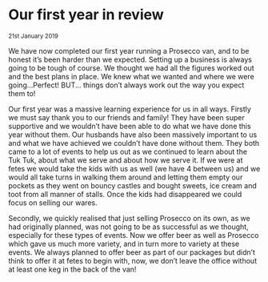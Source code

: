 # Our first year in review
<sub>21st January 2019</sub>

We have now completed our first year running a Prosecco van, and to be honest it’s been harder than we expected. Setting up a business is always going to be tough of course. We thought we had all the figures worked out and the best plans in place. We knew what we wanted and where we were going...Perfect! BUT... things don’t always work out the way you expect them to!

Our first year was a massive learning experience for us in all ways. Firstly we must say thank you to our friends and family! They have been super supportive and we wouldn’t have been able to do what we have done this year without them. Our husbands have also been massively important to us and what we have achieved we couldn’t have done without them. They both came to a lot of events to help us out as we continued to learn about the Tuk Tuk, about what we serve and about how we serve it. If we were at fetes we would take the kids with us as well (we have 4 between us) and we would all take turns in walking them around and letting them empty our pockets as they went on bouncy castles and bought sweets, ice cream and toot from all manner of stalls. Once the kids had disappeared we could focus on selling our wares.

Secondly, we quickly realised that just selling Prosecco on its own, as we had originally planned, was not going to be as successful as we thought, especially for these types of events. Now we offer beer as well as Prosecco which gave us much more variety, and in turn more to variety at these events. We always planned to offer beer as part of our packages but didn’t think to offer it at fetes to begin with, now, we don’t leave the office without at least one keg in the back of the van!
